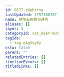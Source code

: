 ```yaml
---
id: 0577-z0pbtrsg
lastUpdated: 1757166787
name: 建陵石狮悬赏通告
aliases: []
layer: 3
categoryId: cat_8abY-bU7
tagIds:
  - tag_eAgXxyKy
nsfw: false
parent: ""
relatedEntries: []
timelineEvents: []
titledLinks: []
---
```


